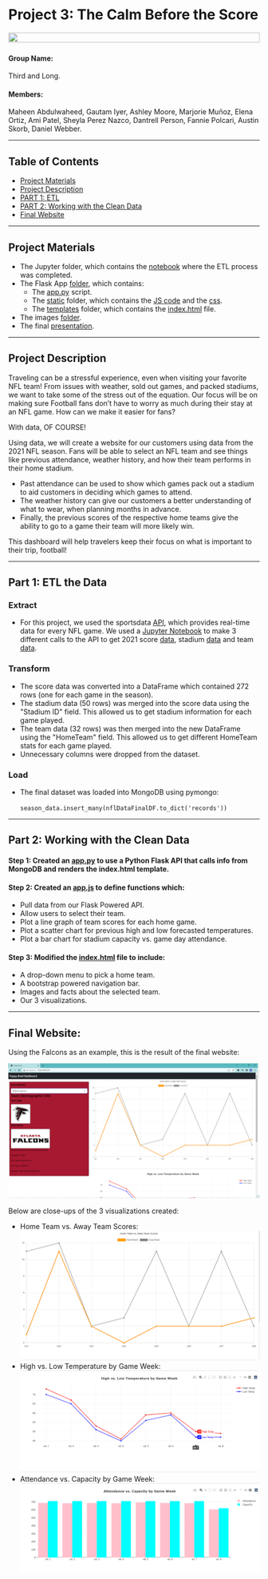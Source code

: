 # **Project 3**: The Calm Before the Score
<img src="Image%20Resources/giphy.gif" width=100% height=10%>

#### **Group Name**: 
Third and Long.

#### **Members**: 
Maheen Abdulwaheed, Gautam Iyer, Ashley Moore, Marjorie Muñoz, Elena Ortiz, Ami Patel, Sheyla Perez Nazco, Dantrell Person, Fannie Polcari, Austin Skorb, Daniel Webber.

<hr>

## **Table of Contents**

* [Project Materials](#project-materials)
* [Project Description](#project-description)
* [PART 1: ETL](#part-1-etl-the-data)
* [PART 2: Working with the Clean Data](#part-2-working-with-the-clean-data)
* [Final Website](#final-website)

<hr>

## **Project Materials**

- The Jupyter folder, which contains the [notebook](Jupyter%20notebook/NFL%20Dashboard.ipynb) where the ETL process was completed.
- The Flask App [folder](Flask_app), which contains:
    - The [app.py](Flask_app/app.py) script.
    - The [static](Flask_app/static/) folder, which contains the [JS code](Flask_app/static/js/) and the [css](Flask_app/static/css/style.css).
    - The [templates](Flask_app/templates/index.html) folder, which contains the [index.html](Flask_app/templates/index.html) file.
- The images [folder](Image%20Resources).
- The final [presentation](Project%20Proposal%20and%20Presentation).

<hr>

## **Project Description**
Traveling can be a stressful experience, even when visiting your favorite NFL team! From issues with weather, sold out games, and packed stadiums, we want to take some of the stress out of the equation. Our focus will be on making sure Football fans don’t have to worry as much during their stay at an NFL game. How can we make it easier for fans? 

With data, OF COURSE!

Using data, we will create a website for our customers using data from the 2021 NFL season. 
Fans will be able to select an NFL team and see things like previous attendance, weather history, and how their team performs in their home stadium. 
- Past attendance can be used to show which games pack out a stadium to aid customers in deciding which games to attend. 
- The weather history can give our customers a better understanding of what to wear, when planning months in advance. 
- Finally, the previous scores of the respective home teams give the ability to go to a game their team will more likely win.

This dashboard will help travelers keep their focus on what is important to their trip, football! 

<hr>

## **Part 1**: ETL the Data

### **Extract**
- For this project, we used the sportsdata [API](https://sportsdata.io/nfl-api), which provides real-time data for every NFL game. We used a [Jupyter Notebook](Jupyter%20notebook/NFL%20Dashboard.ipynb) to make 3 different calls to the API to get 2021 score [data](https://api.sportsdata.io/v3/nfl/scores/json/Scores/2021?key=ec966d78fab6468eaa542e1e7e883a44), stadium [data](https://api.sportsdata.io/v3/nfl/scores/json/Stadiums?key=ec966d78fab6468eaa542e1e7e883a44) and team [data](https://api.sportsdata.io/v3/nfl/scores/json/Teams/2021?key=ec966d78fab6468eaa542e1e7e883a44).

### **Transform**
- The score data was converted into a DataFrame which contained 272 rows (one for each game in the season). 
- The stadium data (50 rows) was merged into the score data using the "Stadium ID" field. This allowed us to get stadium information for each game played.
- The team data (32 rows) was then merged into the new DataFrame using the "HomeTeam" field. This allowed us to get different HomeTeam stats for each game played.
- Unnecessary columns were dropped from the dataset.

### **Load**
- The final dataset was loaded into MongoDB using pymongo:

    ```season_data.insert_many(nflDataFinalDF.to_dict('records'))```

<hr>

## **Part 2**: Working with the Clean Data

#### **Step 1**: Created an [app.py](/Flask_app/app.py) to use a Python Flask API that calls info from MongoDB and renders the index.html template.

#### **Step 2**: Created an [app.js](/Flask_app/static/js/app.js) to define functions which:
- Pull data from our Flask Powered API.
- Allow users to select their team.
- Plot a line graph of team scores for each home game.
- Plot a scatter chart for previous high and low forecasted temperatures. 
- Plot a bar chart for stadium capacity vs. game day attendance. 

#### **Step 3**: Modified the [index.html](/Flask_app/templates/index.html) file to include:
- A drop-down menu to pick a home team.
- A bootstrap powered navigation bar.
- Images and facts about the selected team.
- Our 3 visualizations. 

<hr>

## **Final Website**: 

Using the Falcons as an example, this is the result of the final website:

![](Image%20Resources/full-screen-visual.png)

Below are close-ups of the 3 visualizations created:
- Home Team vs. Away Team Scores:
    ![](Image%20Resources/ATL-Vis-1.png)
- High vs. Low Temperature by Game Week:
    ![](Image%20Resources/ATL-Vis-2.png)
- Attendance vs. Capacity by Game Week:
    ![](Image%20Resources/ATL-Vis-3.png)


